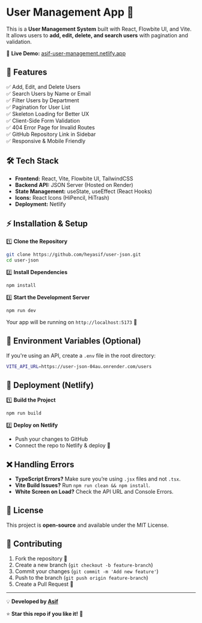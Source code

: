 # User Management App 🚀

This is a **User Management System** built with React, Flowbite UI, and Vite. It allows users to **add, edit, delete, and search users** with pagination and validation.

🔗 **Live Demo:** [asif-user-management.netlify.app](https://asif-user-management.netlify.app/)

## 📌 Features

✅ Add, Edit, and Delete Users  
✅ Search Users by Name or Email  
✅ Filter Users by Department  
✅ Pagination for User List  
✅ Skeleton Loading for Better UX  
✅ Client-Side Form Validation  
✅ 404 Error Page for Invalid Routes  
✅ GitHub Repository Link in Sidebar  
✅ Responsive & Mobile Friendly

## 🛠️ Tech Stack

- **Frontend:** React, Vite, Flowbite UI, TailwindCSS
- **Backend API:** JSON Server (Hosted on Render)
- **State Management:** useState, useEffect (React Hooks)
- **Icons:** React Icons (HiPencil, HiTrash)
- **Deployment:** Netlify

## ⚡ Installation & Setup

1️⃣ **Clone the Repository**

```sh
git clone https://github.com/heyasif/user-json.git
cd user-json
```

2️⃣ **Install Dependencies**

```sh
npm install
```

3️⃣ **Start the Development Server**

```sh
npm run dev
```

Your app will be running on `http://localhost:5173` 🚀

## 🔧 Environment Variables (Optional)

If you're using an API, create a `.env` file in the root directory:

```sh
VITE_API_URL=https://user-json-04au.onrender.com/users
```

## 🚀 Deployment (Netlify)

1️⃣ **Build the Project**

```sh
npm run build
```

2️⃣ **Deploy on Netlify**

- Push your changes to GitHub
- Connect the repo to Netlify & deploy 🎉

## ❌ Handling Errors

- **TypeScript Errors?** Make sure you’re using `.jsx` files and not `.tsx`.
- **Vite Build Issues?** Run `npm run clean && npm install`.
- **White Screen on Load?** Check the API URL and Console Errors.

## 📜 License

This project is **open-source** and available under the MIT License.

## 🤝 Contributing

1. Fork the repository 🍴
2. Create a new branch (`git checkout -b feature-branch`)
3. Commit your changes (`git commit -m 'Add new feature'`)
4. Push to the branch (`git push origin feature-branch`)
5. Create a Pull Request 🎉

---

💡 **Developed by [Asif](https://github.com/heyasif)**

⭐ **Star this repo if you like it!** 🌟
